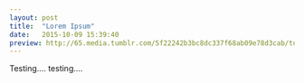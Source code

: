 ```yaml
---
layout: post
title:  "Lorem Ipsum"
date:   2015-10-09 15:39:40
preview: http://65.media.tumblr.com/5f22242b3bc8dc337f68ab09e78d3cab/tumblr_mth3if3J3d1qzkbhbo1_1280.jpg
---
```


Testing.... testing....
